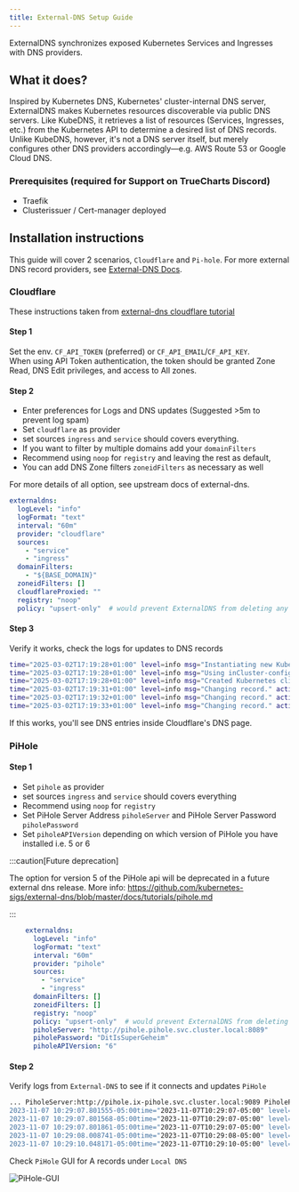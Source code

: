 ```yaml
---
title: External-DNS Setup Guide
---
```


ExternalDNS synchronizes exposed Kubernetes Services and Ingresses with DNS providers.

## What it does?

Inspired by Kubernetes DNS, Kubernetes' cluster-internal DNS server, ExternalDNS makes Kubernetes resources discoverable via public DNS servers. Like KubeDNS, it retrieves a list of resources (Services, Ingresses, etc.) from the Kubernetes API to determine a desired list of DNS records. Unlike KubeDNS, however, it's not a DNS server itself, but merely configures other DNS providers accordingly—e.g. AWS Route 53 or Google Cloud DNS.

### Prerequisites (required for Support on TrueCharts Discord)

- Traefik
- Clusterissuer / Cert-manager deployed

## Installation instructions

This guide will cover 2 scenarios, `Cloudflare` and `Pi-hole`. For more external DNS record providers, see [External-DNS Docs](https://github.com/kubernetes-sigs/external-dns/tree/master/docs/tutorials).

### Cloudflare

These instructions taken from [external-dns cloudflare tutorial](https://github.com/kubernetes-sigs/external-dns/blob/master/docs/tutorials/cloudflare.md)

#### Step 1

Set the env. `CF_API_TOKEN` (preferred) or `CF_API_EMAIL`/`CF_API_KEY`. <br>
When using API Token authentication, the token should be granted Zone Read, DNS Edit privileges, and access to All zones.

#### Step 2

- Enter preferences for Logs and DNS updates (Suggested >5m to prevent log spam)
- Set `cloudflare` as provider
- set sources `ingress` and `service` should covers everything.
- If you want to filter by multiple domains add your `domainFilters`
- Recommend using `noop` for `registry` and leaving the rest as default,
- You can add DNS Zone filters `zoneidFilters` as necessary as well

For more details of all option, see upstream docs of external-dns.

```yaml
externaldns:
  logLevel: "info"
  logFormat: "text"
  interval: "60m"
  provider: "cloudflare"
  sources:
    - "service"
    - "ingress"
  domainFilters:
    - "${BASE_DOMAIN}"
  zoneidFilters: []
  cloudflareProxied: ""
  registry: "noop"
  policy: "upsert-only"  # would prevent ExternalDNS from deleting any records, omit to enable full synchronization
```

#### Step 3

Verify it works, check the logs for updates to DNS records

```bash
time="2025-03-02T17:19:28+01:00" level=info msg="Instantiating new Kubernetes client"
time="2025-03-02T17:19:28+01:00" level=info msg="Using inCluster-config based on serviceaccount-token"
time="2025-03-02T17:19:28+01:00" level=info msg="Created Kubernetes client https://172.17.0.1:443"
time="2025-03-02T17:19:31+01:00" level=info msg="Changing record." action=CREATE record=chart1.domain.tld ttl=1 type=A zone=f8d01e5d4a8927a99d2e2655edcc40fc
time="2025-03-02T17:19:32+01:00" level=info msg="Changing record." action=CREATE record=chart2.domain.tld ttl=1 type=A zone=f8d01e5d4a8927a99d2e2655edcc40fc
time="2025-03-02T17:19:33+01:00" level=info msg="Changing record." action=CREATE record=chart3.domain.tld ttl=1 type=A zone=f8d01e5d4a8927a99d2e2655edcc40fc
```

If this works, you'll see DNS entries inside Cloudflare's DNS page.

### PiHole

#### Step 1

- Set `pihole` as provider
- set sources `ingress` and `service` should covers everything
- Recommend using `noop` for `registry`
- Set PiHole Server Address `piholeServer` and PiHole Server Password `piholePassword`
- Set `piholeAPIVersion` depending on which version of PiHole you have installed i.e. 5 or 6

:::caution[Future deprecation]

The option for version 5 of the PiHole api will be deprecated in a future external dns release.
More info: https://github.com/kubernetes-sigs/external-dns/blob/master/docs/tutorials/pihole.md

:::

```yaml
    externaldns:
      logLevel: "info"
      logFormat: "text"
      interval: "60m"
      provider: "pihole"
      sources:
        - "service"
        - "ingress"
      domainFilters: []
      zoneidFilters: []
      registry: "noop"
      policy: "upsert-only"  # would prevent ExternalDNS from deleting any records, omit to enable full synchronization
      piholeServer: "http://pihole.pihole.svc.cluster.local:8089"
      piholePassword: "DitIsSuperGeheim"
      piholeAPIVersion: "6"
```

#### Step 2

Verify logs from `External-DNS` to see if it connects and updates `PiHole`

```bash
... PiholeServer:http://pihole.ix-pihole.svc.cluster.local:9089 PiholePassword:****** PiholeTLSInsecureSkipVerify:false PluralCluster: PluralProvider:}"
2023-11-07 10:29:07.801555-05:00time="2023-11-07T10:29:07-05:00" level=info msg="Instantiating new Kubernetes client"
2023-11-07 10:29:07.801568-05:00time="2023-11-07T10:29:07-05:00" level=info msg="Using inCluster-config based on serviceaccount-token"
2023-11-07 10:29:07.801861-05:00time="2023-11-07T10:29:07-05:00" level=info msg="Created Kubernetes client https://172.17.0.1:443"
2023-11-07 10:29:08.008741-05:00time="2023-11-07T10:29:08-05:00" level=info msg="add firezone.DOMAIN.com IN A -> 192.168.88.105"
2023-11-07 10:29:10.048171-05:00time="2023-11-07T10:29:10-05:00" level=info msg="add scrutiny.DOMAIN.com IN A -> 192.168.88.105"
```

Check `PiHole` GUI for A records under `Local DNS`

![PiHole-GUI](./img/PiHole-GUI.png)
